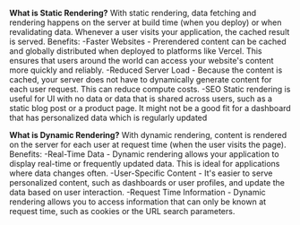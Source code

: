 <b>What is Static Rendering?</b>
With static rendering, data fetching and rendering happens on the server at build time (when you deploy) or when revalidating data.
Whenever a user visits your application, the cached result is served.
Benefits:
  -Faster Websites - Prerendered content can be cached and globally distributed when deployed to platforms like Vercel. This ensures that users around the world can access your website's content more quickly and reliably.
  -Reduced Server Load - Because the content is cached, your server does not have to dynamically generate content for each user request. This can reduce compute costs.
  -SEO 
Static rendering is useful for UI with no data or data that is shared across users, such as a static blog post or a product page. It might not be a good fit for a dashboard that has personalized data which is regularly updated

<b>What is Dynamic Rendering?</b>
With dynamic rendering, content is rendered on the server for each user at request time (when the user visits the page). 
Benefits:
  -Real-Time Data - Dynamic rendering allows your application to display real-time or frequently updated data. This is ideal for applications where data changes often.
  -User-Specific Content - It's easier to serve personalized content, such as dashboards or user profiles, and update the data based on user interaction.
  -Request Time Information - Dynamic rendering allows you to access information that can only be known at request time, such as cookies or the URL search parameters.

